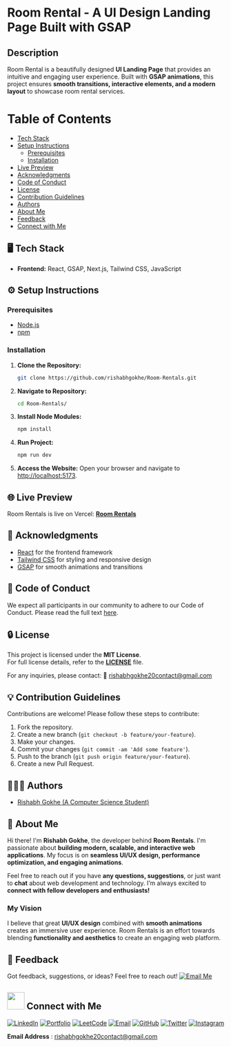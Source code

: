 # Room Rental - A UI Design Landing Page Built with GSAP

## Description

Room Rental is a beautifully designed **UI Landing Page** that provides an intuitive and engaging user experience. Built with **GSAP animations**, this project ensures **smooth transitions, interactive elements, and a modern layout** to showcase room rental services.

# Table of Contents

  - [Tech Stack](#️-tech-stack)
  - [Setup Instructions](#️-setup-instructions)
    - [Prerequisites](#prerequisites)
    - [Installation](#installation)
  - [Live Preview](#-live-preview)
  - [Acknowledgments](#-acknowledgments)
  - [Code of Conduct](#-code-of-conduct)
  - [License](#-license)
  - [Contribution Guidelines](#-contribution-guidelines)
  - [Authors](#-authors)
  - [About Me](#-about-me)
  - [Feedback](#-feedback)
  - [Connect with Me](#-connect-with-me)


## 🖥️ Tech Stack

- **Frontend:** React, GSAP, Next.js, Tailwind CSS, JavaScript

## ⚙️ Setup Instructions

### Prerequisites

- [Node.js](https://nodejs.org/)
- [npm](https://www.npmjs.com/)

### Installation

1. **Clone the Repository:**
   ```bash
   git clone https://github.com/rishabhgokhe/Room-Rentals.git

2. **Navigate to Repository:**
    ```bash
    cd Room-Rentals/

3. **Install Node Modules:**
    ```bash
    npm install

4. **Run Project:**
    ```bash
    npm run dev

5. **Access the Website:**
   Open your browser and navigate to [http://localhost:5173](http://localhost:5173).

## 🌐 Live Preview

Room Rentals is live on Vercel: **[Room Rentals](https://room-rentals-20.vercel.app)**


## 🙌 Acknowledgments

- [React](https://react.dev/) for the frontend framework
- [Tailwind CSS](https://tailwindcss.com/) for styling and responsive design
- [GSAP](https://greensock.com/gsap/) for smooth animations and transitions

## 📜 Code of Conduct

We expect all participants in our community to adhere to our Code of Conduct. Please read the full text [here](CODE_OF_CONDUCT.md).

## 🔒 License

This project is licensed under the **MIT License**.  
For full license details, refer to the **[LICENSE](LICENSE)** file.  

For any inquiries, please contact: 📧 [rishabhgokhe20contact@gmail.com](mailto:rishabhgokhe20contact@gmail.com)


## 💡 Contribution Guidelines

Contributions are welcome! Please follow these steps to contribute:
1. Fork the repository.
2. Create a new branch (`git checkout -b feature/your-feature`).
3. Make your changes.
4. Commit your changes (`git commit -am 'Add some feature'`).
5. Push to the branch (`git push origin feature/your-feature`).
6. Create a new Pull Request.

## 👨🏻‍💻 Authors

- [Rishabh Gokhe (A Computer Science Student)](https://www.github.com/rishabhgokhe)

## 🚀 About Me

Hi there! I'm **Rishabh Gokhe**, the developer behind **Room Rentals**. I'm passionate about **building modern, scalable, and interactive web applications**. My focus is on **seamless UI/UX design, performance optimization, and engaging animations**.

Feel free to reach out if you have **any questions, suggestions**, or just want to **chat** about web development and technology. I’m always excited to **connect with fellow developers and enthusiasts!**

### My Vision

I believe that great **UI/UX design** combined with **smooth animations** creates an immersive user experience. Room Rentals is an effort towards blending **functionality and aesthetics** to create an engaging web platform.

## 📨 Feedback

Got feedback, suggestions, or ideas? Feel free to reach out! [![Email Me](https://img.shields.io/badge/Email-Me-black?style=flat&logo=gmail&logoColor=white)](mailto:rishabhgokhe20contact@gmail.com)

## <img src="https://i.giphy.com/media/v1.Y2lkPTc5MGI3NjExeWxuNTJlaTIwcWp6Mmx4ODl5dXgxbThqNnI5eWh3YmIwMnZhbWp5MyZlcD12MV9pbnRlcm5hbF9naWZfYnlfaWQmY3Q9cw/7NgYelDPXmzbzxrKsj/giphy.gif" width=40px /> Connect with Me

[![LinkedIn](https://img.shields.io/badge/LinkedIn-0A66C2?style=for-the-badge&logo=linkedin&logoColor=white)](https://linkedin.com/in/rishabh-gokhe-22168b287)
[![Portfolio](https://img.shields.io/badge/Portfolio-000000?style=for-the-badge&logo=outline&logoColor=white)](https://portfolio-rishabhgokhe.vercel.app/)
[![LeetCode](https://img.shields.io/badge/LeetCode-FFA116?style=for-the-badge&logo=leetcode&logoColor=white)](https://leetcode.com/u/rishabh_gokhe/)
[![Email](https://img.shields.io/badge/Email-D14836?style=for-the-badge&logo=gmail&logoColor=white)](mailto:rishabhgokhe20contact@gmail.com)
[![GitHub](https://img.shields.io/badge/GitHub-181717?style=for-the-badge&logo=github&logoColor=white)](https://github.com/rishabhgokhe)
[![Twitter](https://img.shields.io/badge/Twitter-1DA1F2?style=for-the-badge&logo=x&logoColor=white)](https://twitter.com/rishabhgokhe)
[![Instagram](https://img.shields.io/badge/Instagram-DD2A7B?style=for-the-badge&logo=instagram&logoColor=white)](https://www.instagram.com/rishabh_gokhe)

**Email Address** : [rishabhgokhe20contact@gmail.com](mailto:rishabhgokhe20contact@gmail.com)
